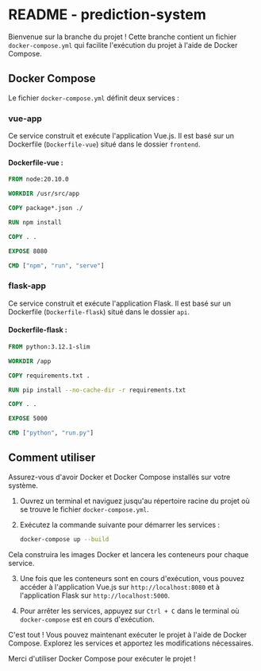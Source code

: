 # README - prediction-system

Bienvenue sur la branche du projet ! Cette branche contient un fichier `docker-compose.yml` qui facilite l'exécution du projet à l'aide de Docker Compose.

## Docker Compose

Le fichier `docker-compose.yml` définit deux services :

### vue-app

Ce service construit et exécute l'application Vue.js. Il est basé sur un Dockerfile (`Dockerfile-vue`) situé dans le dossier `frontend`.

#### Dockerfile-vue :
```Dockerfile
FROM node:20.10.0

WORKDIR /usr/src/app

COPY package*.json ./

RUN npm install

COPY . .

EXPOSE 8080

CMD ["npm", "run", "serve"]
```

### flask-app

Ce service construit et exécute l'application Flask. Il est basé sur un Dockerfile (`Dockerfile-flask`) situé dans le dossier `api`.

#### Dockerfile-flask :
```Dockerfile
FROM python:3.12.1-slim

WORKDIR /app

COPY requirements.txt .

RUN pip install --no-cache-dir -r requirements.txt

COPY . .

EXPOSE 5000

CMD ["python", "run.py"]
```

## Comment utiliser

Assurez-vous d'avoir Docker et Docker Compose installés sur votre système.

1. Ouvrez un terminal et naviguez jusqu'au répertoire racine du projet où se trouve le fichier `docker-compose.yml`.

2. Exécutez la commande suivante pour démarrer les services :
   ```bash
   docker-compose up --build
   ```

Cela construira les images Docker et lancera les conteneurs pour chaque service.

3. Une fois que les conteneurs sont en cours d'exécution, vous pouvez accéder à l'application Vue.js sur `http://localhost:8080` et à l'application Flask sur `http://localhost:5000`.

4. Pour arrêter les services, appuyez sur `Ctrl + C` dans le terminal où `docker-compose` est en cours d'exécution.

C'est tout ! Vous pouvez maintenant exécuter le projet à l'aide de Docker Compose. Explorez les services et apportez les modifications nécessaires.

Merci d'utiliser Docker Compose pour exécuter le projet !

